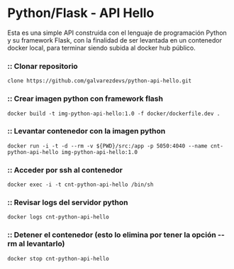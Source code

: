 # Python/Flask - API Hello
Esta es una simple API construida con el lenguaje de programación Python y su framework Flask, con la finalidad de ser levantada en un contenedor docker local, para terminar siendo subida al docker hub público.
### :: Clonar repositorio
```
clone https://github.com/galvarezdevs/python-api-hello.git
```
### :: Crear imagen python con framework flash
```
docker build -t img-python-api-hello:1.0 -f docker/dockerfile.dev .
```
### :: Levantar contenedor con la imagen python
```
docker run -i -t -d --rm -v ${PWD}/src:/app -p 5050:4040 --name cnt-python-api-hello img-python-api-hello:1.0
```
### :: Acceder por ssh al contenedor
```
docker exec -i -t cnt-python-api-hello /bin/sh
```
### :: Revisar logs del servidor python
```
docker logs cnt-python-api-hello
```
### :: Detener el contenedor (esto lo elimina por tener la opción --rm al levantarlo)
```
docker stop cnt-python-api-hello
```
